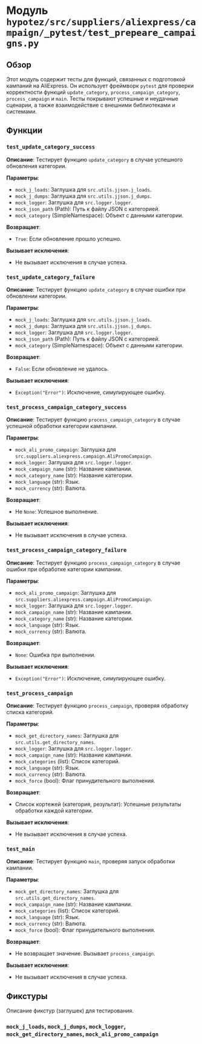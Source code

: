 # Модуль `hypotez/src/suppliers/aliexpress/campaign/_pytest/test_prepeare_campaigns.py`

## Обзор

Этот модуль содержит тесты для функций, связанных с подготовкой кампаний на AliExpress.  Он использует фреймворк `pytest` для проверки корректности функций `update_category`, `process_campaign_category`, `process_campaign` и `main`.  Тесты покрывают успешные и неудачные сценарии, а также взаимодействие с внешними библиотеками и системами.


## Функции

### `test_update_category_success`

**Описание**: Тестирует функцию `update_category` в случае успешного обновления категории.

**Параметры**:

- `mock_j_loads`: Заглушка для `src.utils.jjson.j_loads`.
- `mock_j_dumps`: Заглушка для `src.utils.jjson.j_dumps`.
- `mock_logger`: Заглушка для `src.logger.logger`.
- `mock_json_path` (Path): Путь к файлу JSON с категорией.
- `mock_category` (SimpleNamespace): Объект с данными категории.


**Возвращает**:

- `True`: Если обновление прошло успешно.


**Вызывает исключения**:

- Не вызывает исключения в случае успеха.


### `test_update_category_failure`

**Описание**: Тестирует функцию `update_category` в случае ошибки при обновлении категории.

**Параметры**:

- `mock_j_loads`: Заглушка для `src.utils.jjson.j_loads`.
- `mock_j_dumps`: Заглушка для `src.utils.jjson.j_dumps`.
- `mock_logger`: Заглушка для `src.logger.logger`.
- `mock_json_path` (Path): Путь к файлу JSON с категорией.
- `mock_category` (SimpleNamespace): Объект с данными категории.


**Возвращает**:

- `False`: Если обновление не удалось.


**Вызывает исключения**:

- `Exception("Error")`: Исключение, симулирующее ошибку.


### `test_process_campaign_category_success`

**Описание**: Тестирует функцию `process_campaign_category` в случае успешной обработки категории кампании.

**Параметры**:

- `mock_ali_promo_campaign`: Заглушка для `src.suppliers.aliexpress.campaign.AliPromoCampaign`.
- `mock_logger`: Заглушка для `src.logger.logger`.
- `mock_campaign_name` (str): Название кампании.
- `mock_category_name` (str): Название категории.
- `mock_language` (str): Язык.
- `mock_currency` (str): Валюта.


**Возвращает**:

- Не `None`: Успешное выполнение.


**Вызывает исключения**:

- Не вызывает исключения в случае успеха.


### `test_process_campaign_category_failure`

**Описание**: Тестирует функцию `process_campaign_category` в случае ошибки при обработке категории кампании.

**Параметры**:

- `mock_ali_promo_campaign`: Заглушка для `src.suppliers.aliexpress.campaign.AliPromoCampaign`.
- `mock_logger`: Заглушка для `src.logger.logger`.
- `mock_campaign_name` (str): Название кампании.
- `mock_category_name` (str): Название категории.
- `mock_language` (str): Язык.
- `mock_currency` (str): Валюта.


**Возвращает**:

- `None`: Ошибка при выполнении.


**Вызывает исключения**:

- `Exception("Error")`: Исключение, симулирующее ошибку.


### `test_process_campaign`

**Описание**: Тестирует функцию `process_campaign`, проверяя обработку списка категорий.

**Параметры**:

- `mock_get_directory_names`: Заглушка для `src.utils.get_directory_names`.
- `mock_logger`: Заглушка для `src.logger.logger`.
- `mock_campaign_name` (str): Название кампании.
- `mock_categories` (list): Список категорий.
- `mock_language` (str): Язык.
- `mock_currency` (str): Валюта.
- `mock_force` (bool): Флаг принудительного выполнения.


**Возвращает**:

- Список кортежей (категория, результат): Успешные результаты обработки каждой категории.


**Вызывает исключения**:

- Не вызывает исключения в случае успеха.


### `test_main`

**Описание**: Тестирует функцию `main`, проверяя запуск обработки кампании.

**Параметры**:

- `mock_get_directory_names`: Заглушка для `src.utils.get_directory_names`.
- `mock_campaign_name` (str): Название кампании.
- `mock_categories` (list): Список категорий.
- `mock_language` (str): Язык.
- `mock_currency` (str): Валюта.
- `mock_force` (bool): Флаг принудительного выполнения.


**Возвращает**:

- Не возвращает значение.  Вызывает `process_campaign`.


**Вызывает исключения**:

- Не вызывает исключения в случае успеха.


## Фикстуры

Описание фикстур (заглушек) для тестирования.

### `mock_j_loads`, `mock_j_dumps`, `mock_logger`, `mock_get_directory_names`, `mock_ali_promo_campaign`


```